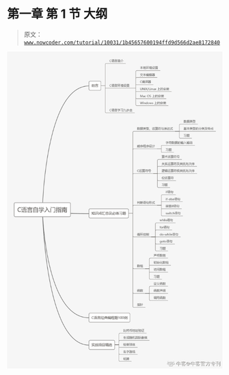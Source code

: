 # 第一章 第 1 节 大纲

> 原文：[`www.nowcoder.com/tutorial/10031/1b45657600194ffd9d566d2ae8172840`](https://www.nowcoder.com/tutorial/10031/1b45657600194ffd9d566d2ae8172840)

![](img/17d1b401c0bfa8dcbbdf8309424c50df.png)